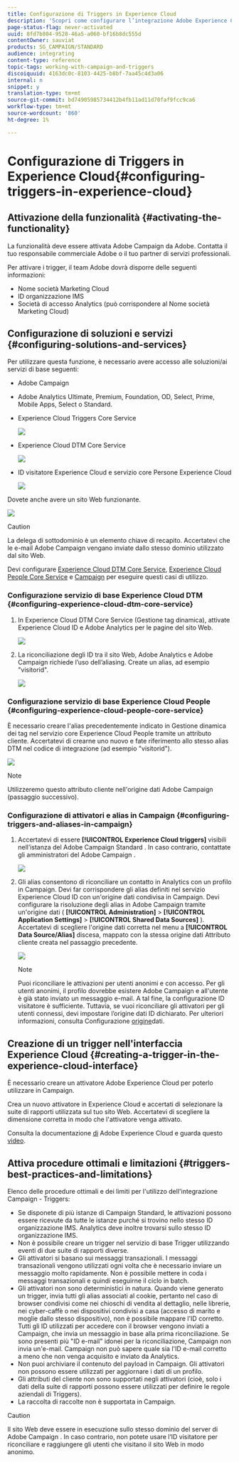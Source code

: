 ```yaml
---
title: Configurazione di Triggers in Experience Cloud
description: 'Scopri come configurare l’integrazione Adobe Experience Cloud Triggers per iniziare a inviare consegne personalizzate ai clienti in base ai comportamenti precedenti. '
page-status-flag: never-activated
uuid: 8fd7b804-9528-46a5-a060-bf16b8dc555d
contentOwner: sauviat
products: SG_CAMPAIGN/STANDARD
audience: integrating
content-type: reference
topic-tags: working-with-campaign-and-triggers
discoiquuid: 4163dc0c-8103-4425-b8bf-7aa45c4d3a06
internal: n
snippet: y
translation-type: tm+mt
source-git-commit: bd74905985734412b4fb11ad11d70faf9fcc9ca6
workflow-type: tm+mt
source-wordcount: '860'
ht-degree: 1%

---
```



# Configurazione di Triggers in Experience Cloud{#configuring-triggers-in-experience-cloud}

## Attivazione della funzionalità {#activating-the-functionality}

La funzionalità deve essere attivata  Adobe Campaign da Adobe. Contatta il tuo responsabile commerciale Adobe o il tuo partner di servizi professionali.

Per attivare i trigger, il team Adobe dovrà disporre delle seguenti informazioni:

* Nome società Marketing Cloud
* ID organizzazione IMS
*  Società di accesso Analytics (può corrispondere al Nome società Marketing Cloud)

## Configurazione di soluzioni e servizi {#configuring-solutions-and-services}

Per utilizzare questa funzione, è necessario avere accesso alle soluzioni/ai servizi di base seguenti:

* Adobe Campaign 
* Adobe  Analytics Ultimate, Premium, Foundation, OD, Select, Prime, Mobile Apps, Select o Standard.
*  Experience Cloud Triggers Core Service

   ![](assets/trigger_uc_prereq_1.png)

*  Experience Cloud DTM Core Service

   ![](assets/trigger_uc_prereq_2.png)

*  ID visitatore Experience Cloud e  servizio core Persone Experience Cloud

   ![](assets/trigger_uc_prereq_3.png)

Dovete anche avere un sito Web funzionante.

![](assets/trigger_uc_prereq_4.png)

>[!CAUTION]
>
>La delega di sottodominio è un elemento chiave di recapito. Accertatevi che le e-mail  Adobe Campaign vengano inviate dallo stesso dominio utilizzato dal sito Web.

Devi configurare [Experience Cloud DTM Core Service](#configuring-experience-cloud-dtm-core-service), [Experience Cloud People Core Service](#configuring-experience-cloud-people-core-service) e [Campaign](#configuring-triggers-and-aliases-in-campaign) per eseguire questi casi di utilizzo.

### Configurazione  servizio di base Experience Cloud DTM {#configuring-experience-cloud-dtm-core-service}

1. In  Experience Cloud DTM Core Service (Gestione tag dinamica), attivate  Experience Cloud ID e Adobe  Analytics per le pagine del sito Web.

   ![](assets/trigger_uc_conf_1.png)

1. La riconciliazione degli ID tra il sito Web, Adobe  Analytics e  Adobe Campaign richiede l’uso dell’aliasing. Create un alias, ad esempio &quot;visitorid&quot;.

   ![](assets/trigger_uc_conf_2.png)

### Configurazione  servizio di base Experience Cloud People {#configuring-experience-cloud-people-core-service}

È necessario creare l&#39;alias precedentemente indicato in Gestione dinamica dei tag nel servizio core Experience Cloud People  tramite un attributo cliente. Accertatevi di crearne uno nuovo e fate riferimento allo stesso alias DTM nel codice di integrazione (ad esempio &quot;visitorid&quot;).

![](assets/trigger_uc_conf_3.png)

>[!NOTE]
>
>Utilizzeremo questo attributo cliente nell&#39;origine dati  Adobe Campaign (passaggio successivo).

### Configurazione di attivatori e alias in Campaign {#configuring-triggers-and-aliases-in-campaign}

1. Accertatevi di essere **[!UICONTROL Experience Cloud triggers]** visibili nell’istanza del Adobe Campaign Standard . In caso contrario, contattate gli amministratori del Adobe Campaign .

   ![](assets/remarketing_1.png)

1. Gli alias consentono di riconciliare un contatto in  Analytics con un profilo in Campaign. Devi far corrispondere gli alias definiti nel servizio Experience Cloud ID  con un&#39;origine dati condivisa in Campaign. Devi configurare la risoluzione degli alias in  Adobe Campaign tramite un&#39;origine dati ( **[!UICONTROL Administration]** > **[!UICONTROL Application Settings]** > **[!UICONTROL Shared Data Sources]** ). Accertatevi di scegliere l&#39;origine dati corretta nel menu a **[!UICONTROL Data Source/Alias]** discesa, mappato con la stessa origine dati Attributo cliente creata nel passaggio precedente.

   ![](assets/trigger_uc_conf_5.png)

   >[!NOTE]
   >
   >Puoi riconciliare le attivazioni per utenti anonimi e con accesso. Per gli utenti anonimi, il profilo dovrebbe esistere  Adobe Campaign e all&#39;utente è già stato inviato un messaggio e-mail. A tal fine, la configurazione ID visitatore è sufficiente. Tuttavia, se vuoi riconciliare gli attivatori per gli utenti connessi, devi impostare l’origine dati ID dichiarato. Per ulteriori informazioni, consulta Configurazione [origine](../../integrating/using/provisioning-and-configuring-integration-with-audience-manager-or-people-core-service.md#step-2--configure-the-data-sources)dati.

## Creazione di un trigger nell&#39;interfaccia  Experience Cloud {#creating-a-trigger-in-the-experience-cloud-interface}

È necessario creare un attivatore Adobe Experience Cloud per poterlo utilizzare in Campaign.

Crea un nuovo attivatore in  Experience Cloud e accertati di selezionare la suite di rapporti utilizzata sul tuo sito Web. Accertatevi di scegliere la dimensione corretta in modo che l&#39;attivatore venga attivato.

Consulta la documentazione [di](https://docs.adobe.com/content/help/en/core-services/interface/activation/triggers.html) Adobe Experience Cloud e guarda questo [video](https://helpx.adobe.com/marketing-cloud/how-to/email-marketing.html#step-two).

## Attiva procedure ottimali e limitazioni {#triggers-best-practices-and-limitations}

Elenco delle procedure ottimali e dei limiti per l&#39;utilizzo dell&#39;integrazione Campaign - Triggers:

* Se disponete di più istanze di Campaign Standard, le attivazioni possono essere ricevute da tutte le istanze purché si trovino nello stesso ID organizzazione IMS.  Analytics deve inoltre trovarsi sullo stesso ID organizzazione IMS.
* Non è possibile creare un trigger nel servizio di base Trigger utilizzando eventi di due suite di rapporti diverse.
* Gli attivatori si basano sui messaggi transazionali. I messaggi transazionali vengono utilizzati ogni volta che è necessario inviare un messaggio molto rapidamente. Non è possibile mettere in coda i messaggi transazionali e quindi eseguirne il ciclo in batch.
* Gli attivatori non sono deterministici in natura. Quando viene generato un trigger, invia tutti gli alias associati al cookie, pertanto nel caso di browser condivisi come nei chioschi di vendita al dettaglio, nelle librerie, nei cyber-caffè o nei dispositivi condivisi a casa (accesso di marito e moglie dallo stesso dispositivo), non è possibile mappare l&#39;ID corretto. Tutti gli ID utilizzati per accedere con il browser vengono inviati a Campaign, che invia un messaggio in base alla prima riconciliazione. Se sono presenti più &quot;ID e-mail&quot; idonei per la riconciliazione, Campaign non invia un&#39;e-mail. Campaign non può sapere quale sia l&#39;ID e-mail corretto a meno che non venga acquisito e inviato da  Analytics.
* Non puoi archiviare il contenuto del payload in Campaign. Gli attivatori non possono essere utilizzati per aggiornare i dati di un profilo.
* Gli attributi del cliente non sono supportati negli attivatori (cioè, solo i dati della suite di rapporti possono essere utilizzati per definire le regole aziendali di Triggers).
* La raccolta di raccolte non è supportata in Campaign.

>[!CAUTION]
>
>Il sito Web deve essere in esecuzione sullo stesso dominio del server di Adobe Campaign . In caso contrario, non potete usare l’ID visitatore per riconciliare e raggiungere gli utenti che visitano il sito Web in modo anonimo.

